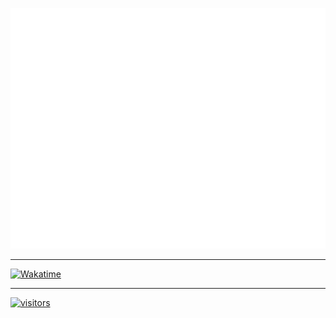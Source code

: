 ![Metrics](/github-metrics.svg)

<hr />

[![Wakatime](https://github-readme-stats.vercel.app/api/wakatime?username=tigefa&hide_border=true&theme=solarized-dark)](https://wakatime.com/@tigefa)

<hr />

[![visitors](https://visitor-badge.deta.dev/badge?page_id=tigefa4u.tigefa4u)](https://visitor-badge.deta.dev)
